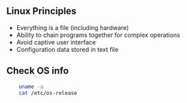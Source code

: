 ## Linux Principles

- Everything is a file (including hardware)
- Ability to chain programs together for complex operations
- Avoid captive user interface
- Configuration data stored in text file

## Check OS info

```bash
    uname -a
    cat /etc/os-release
```

